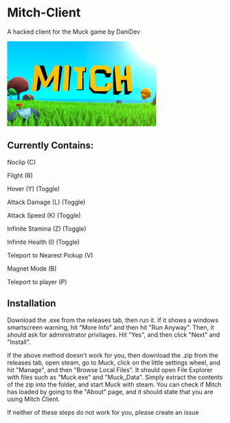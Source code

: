# Mitch-Client
A hacked client for the Muck game by DaniDev


![Mitch Client](https://raw.githubusercontent.com/ugackMiner53/Mitch-Client/main/Images/Logo.png)




## Currently Contains:
Noclip (C)

Flight (R)

Hover (Y) (Toggle)

Attack Damage (L) (Toggle)

Attack Speed (K) (Toggle)

Infinite Stamina (Z) (Toggle)

Infinite Health (I) (Toggle)

Teleport to Nearest Pickup (V)

Magnet Mode (B)

Teleport to player (P)


## Installation
Download the .exe from the releases tab, then run it. If it shows a windows smartscreen warning, hit "More Info" and then hit "Run Anyway". Then, it should ask for administrator privilages. Hit "Yes", and then click "Next" and "Install".

If the above method doesn't work for you, then download the .zip from the releases tab, open steam, go to Muck, click on the little settings wheel, and hit "Manage", and then "Browse Local Files". It should open File Explorer with files such as "Muck.exe" and "Muck_Data". Simply extract the contents of the zip into the folder, and start Muck with steam. You can check if Mitch has loaded by going to the "About" page, and it should state that you are using Mitch Client.

If neither of these steps do not work for you, please create an issue

